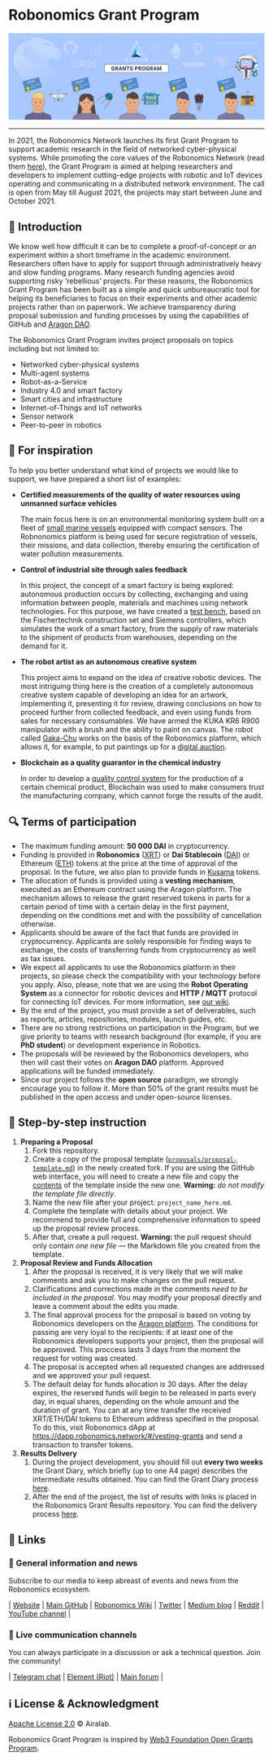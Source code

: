 # Robonomics Grant Program <!-- omit in toc -->

<p align="center">
  <img src="src/program-cover.jpg">
</p>

---

In 2021, the Robonomics Network launches its first Grant Program to support academic research in the field of networked cyber-physical systems. While promoting the core values of the Robonomics Network (read them [here](https://gateway.pinata.cloud/ipfs/QmNNdLG3vuTsJtZtNByWaDTKRYPcBZSZcsJ1FY6rTYCixQ/Robonomics_keypoint_March_2021.pdf)), the Grant Program is aimed at helping researchers and developers to implement cutting-edge projects with robotic and IoT devices operating and communicating in a distributed network environment. The call is open from May till August 2021, the projects may start between June and October 2021.

## :robot: Introduction

We know well how difficult it can be to complete a proof-of-concept or an experiment within a short timeframe in the academic environment. Researchers often have to apply for support through administratively heavy and slow funding programs. Many research funding agencies avoid supporting risky ‘rebellious’ projects. For these reasons, the Robonomics Grant Program has been built as a simple and quick unbureaucratic tool for helping its beneficiaries to focus on their experiments and other academic projects rather than on paperwork. We achieve transparency during proposal submission and funding processes by using the capabilities of GitHub and [Aragon DAO](https://aragon.org/).

The Robonomics Grant Program invites project proposals on topics including but not limited to:

* Networked cyber-physical systems
* Multi-agent systems
* Robot-as-a-Service
* Industry 4.0 and smart factory
* Smart cities and infrastructure
* Internet-of-Things and IoT networks
* Sensor network
* Peer-to-peer in robotics

## :rainbow: For inspiration

To help you better understand what kind of projects we would like to support, we have prepared a short list of examples:

* **Certified measurements of the quality of water resources using unmanned surface vehicles**

    The main focus here is on an environmental monitoring system built on a fleet of [small marine vessels](https://youtu.be/Mtqm5y6Bolo) equipped with compact sensors. The Robnonomics platform is being used for secure registration of vessels, their missions, and data collection, thereby ensuring the certification of water pollution measurements.

* **Control of industrial site through sales feedback**

    In this project, the concept of a smart factory is being explored: autonomous production occurs by collecting, exchanging and using information between people, materials and machines using network technologies. For this purpose, we have created a [test bench](https://youtu.be/yuxOF_z70us), based on the Fischertechnik сonstruction set and Siemens controllers, which simulates the work of a smart factory, from the supply of raw materials to the shipment of products from warehouses, depending on the demand for it.

* **The robot artist as an autonomous creative system**

    This project aims to expand on the idea of creative robotic devices. The most intriguing thing here is the creation of a completely autonomous creative system capable of developing an idea for an artwork, implementing it, presenting it for review, drawing conclusions on how to proceed further from collected feedback, and even using funds from sales for necessary consumables. We have armed the KUKA KR6 R900 manipulator with a brush and the ability to paint on canvas. The robot called [Gaka-Chu](https://blog.aira.life/gaka-chu-d2f6cfa61390) works on the basis of the Robonomics platform, which allows it, for example, to put paintings up for a [digital auction](https://rarible.com/gakachu).

* **Blockchain as a quality guarantor in the chemical industry**

    In order to develop a [quality control system](https://github.com/Vourhey/chemistry-quality-control) for the production of a certain chemical product, Blockchain was used to make consumers trust the manufacturing company, which cannot forge the results of the audit.

## :mag: Terms of participation

* The maximum funding amount: **50 000 DAI** in cryptocurrency.
* Funding is provided in **Robonomics** ([XRT](https://www.coingecko.com/en/coins/robonomics-network)) or **Dai Stablecoin** ([DAI](https://www.coingecko.com/en/coins/dai)) or Ethereum ([ETH](https://www.coingecko.com/en/coins/ethereum)) tokens at the price at the time of approval of the proposal. In the future, we also plan to provide funds in [Kusama](https://kusama.network/) tokens.
* The allocation of funds is provided using a **vesting mechanism**, executed as an Ethereum contract using the Aragon platform. The mechanism allows to release the grant reserved tokens in parts for a certain period of time with a certain delay in the first payment, depending on the conditions met and with the possibility of cancellation otherwise.
* Applicants should be aware of the fact that funds are provided in cryptocurrency. Applicants are solely responsible for finding ways to exchange, the costs of transferring funds from cryptocurrency as well as tax issues. 
* We expect all applicants to use the Robonomics platform in their projects, so please check the compatibility with your technology before you apply. Also, please, note that we are using the **Robot Operating System** as a connector for robotic devices and **HTTP / MQTT** protocol for connecting IoT devices. For more information, see [our wiki](https://wiki.robonomics.network/).
* By the end of the project, you must provide a set of deliverables, such as reports, articles, repositories, modules, launch guides, etc.
* There are no strong restrictions on participation in the Program, but we give priority to teams with research background (for example, if you are **PhD student**) or development experience in Robotics.
* The proposals will be reviewed by the Robonomics developers, who then will cast their votes on **Aragon DAO** platform. Approved applications will be funded immediately.
* Since our project follows the **open source** paradigm, we strongly encourage you to follow it. More than 50% of the grant results must be published in the open access and under open-source licenses.


## :memo: Step-by-step instruction

1. **Preparing a Proposal**
    1. Fork this repository.
    2. Create a copy of the proposal template ([`proposals/proposal-template.md`](proposals/proposal-template.md)) in the newly created fork. If you are using the GitHub web interface, you will need to create a new file and copy the [contents](https://raw.githubusercontent.com/airalab/robonomics-grant-program/main/proposals/proposal-template.md) of the template inside the new one. **Warning:** *do not modify the template file directly*.
    3. Name the new file after your project: `project_name_here.md`.
    4. Complete the template with details about your project. We recommend to provide full and comprehensive information to speed up the proposal review process.
    5. After that, create a pull request. **Warning:** the pull request should only contain *one new file* — the Markdown file you created from the template.
2. **Proposal Review and Funds Allocation**
    1. After the proposal is received, it is very likely that we will make comments and ask you to make changes on the pull request.
    2. Clarifications and corrections made in the comments *need to be included in the proposal*. You may modify your proposal directly and leave a comment about the edits you made.
    3. The final approval process for the proposal is based on voting by Robonomics developers on the [Aragon platform](https://client.aragon.org/#/aira/0xac0e9db1acd16052fac41d9f7e818a945be41c4b/). The conditions for passing are very loyal to the recipients: if at least one of the Robonomics developers supports your project, then the proposal will be approved. This proccess lasts 3 days from the moment the request for voting was created.
    4. The proposal is accepted when all requested changes are addressed and we approved your pull request.
    5. The default delay for funds allocation is 30 days. After the delay expires, the reserved funds will begin to be released in parts every day, in equal shares, depending on the whole amount and the duration of grant. You can at any time transfer the received XRT/ETH/DAI tokens to Ethereum address specified in the proposal. To do this, visit Robonomics dApp at <https://dapp.robonomics.network/#/vesting-grants> and send a transaction to transfer tokens.
3. **Results Delivery**
    1. During the project development, you should fill out **every two weeks** the Grant Diary, which briefly (up to one A4 page) describes the intermediate results obtained. You can find the Grant Diary process [here](https://github.com/airalab/robonomics-grant-results).
    2. After the end of the project, the list of results with links is placed in the Robonomics Grant Results repository. You can find the delivery process [here](https://github.com/airalab/robonomics-grant-results).

## :link: Links

### :newspaper: General information and news

Subscribe to our media to keep abreast of events and news from the Robonomics ecosystem.

| [Website](https://robonomics.network/) | [Main GitHub](https://github.com/airalab) | [Robonomics Wiki](https://wiki.robonomics.network/) | [Twitter](https://twitter.com/AIRA_Robonomics) | [Medium blog](https://blog.aira.life/) | [Reddit](https://www.reddit.com/r/robonomics/) | [YouTube channel](https://www.youtube.com/channel/UCrSiho1uB-1n6F8cZpCLhjQ) |

### :speech_balloon: Live communication channels

You can always participate in a discussion or ask a technical question. Join the community!

| [Telegram chat](https://t.me/robonomics) | [Element (Riot)](https://riot.im/app/#/room/#robonomics:matrix.org) | [Main forum](https://discourse.robonomics.network/) |

## :information_source: License & Acknowledgment <!-- omit in toc -->

[Apache License 2.0](LICENSE) © Airalab.

Robonomics Grant Program is inspired by [Web3 Foundation Open Grants Program](https://github.com/w3f/Open-Grants-Program).
